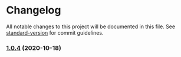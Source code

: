 # Changelog

All notable changes to this project will be documented in this file. See [standard-version](https://github.com/conventional-changelog/standard-version) for commit guidelines.

### [1.0.4](https://github.com/Herm71/jekyll-yelapafun/compare/v1.0.3...v1.0.4) (2020-10-18)
